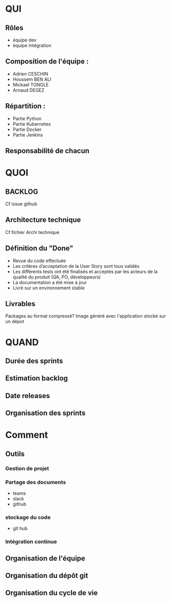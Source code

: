 # QUI

## Rôles

- équipe dev 
- équipe intégration


## Composition de l'équipe :

- Adrien CESCHIN
- Houssem BEN ALI
- Mickael TONGLE
- Arnaud DEGEZ

## Répartition :

- Partie Python
- Partie Kubernetes
- Partie Docker
- Partie Jenkins

## Responsabilité de chacun


# QUOI

## BACKLOG
Cf issue github
    
## Architecture technique

Cf fichier Archi technique

## Définition du "Done"

- Revue du code effectuée
- Les critères d’acceptation de la User Story sont tous validés
- Les différents tests ont été finalisés et acceptés par les acteurs de la qualité du produit (QA, PO, développeurs)
- La documentation a été mise à jour
- Livré sur un environnement stable

## Livrables

Packages au format compressé?
Image généré avec l'application stocké sur un dépot

# QUAND

##  Durée des sprints 

## Estimation backlog

## Date releases

## Organisation des sprints

# Comment 

## Outils

### Gestion de projet

### Partage des documents 

- teams 
- slack
- github

### stockage du code 
- git hub

### Intégration continue

## Organisation de l'équipe 

## Organisation du dépôt git 

## Organisation du cycle de vie

